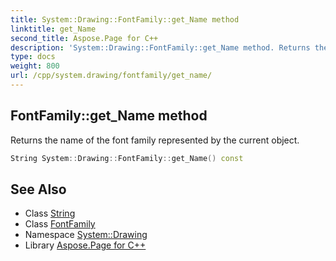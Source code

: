 ```yaml
---
title: System::Drawing::FontFamily::get_Name method
linktitle: get_Name
second_title: Aspose.Page for C++
description: 'System::Drawing::FontFamily::get_Name method. Returns the name of the font family represented by the current object in C++.'
type: docs
weight: 800
url: /cpp/system.drawing/fontfamily/get_name/
---
```

## FontFamily::get_Name method


Returns the name of the font family represented by the current object.

```cpp
String System::Drawing::FontFamily::get_Name() const
```

## See Also

* Class [String](../../../system/string/)
* Class [FontFamily](../)
* Namespace [System::Drawing](../../)
* Library [Aspose.Page for C++](../../../)
